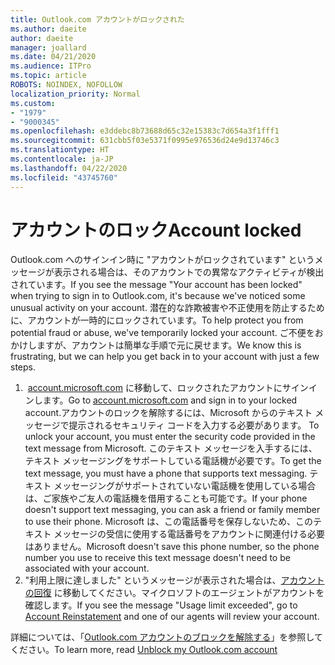 ```yaml
---
title: Outlook.com アカウントがロックされた
ms.author: daeite
author: daeite
manager: joallard
ms.date: 04/21/2020
ms.audience: ITPro
ms.topic: article
ROBOTS: NOINDEX, NOFOLLOW
localization_priority: Normal
ms.custom:
- "1979"
- "9000345"
ms.openlocfilehash: e3ddebc8b73688d65c32e15383c7d654a3f1fff1
ms.sourcegitcommit: 631cbb5f03e5371f0995e976536d24e9d13746c3
ms.translationtype: HT
ms.contentlocale: ja-JP
ms.lasthandoff: 04/22/2020
ms.locfileid: "43745760"
---
```

# <a name="account-locked"></a><span data-ttu-id="9c402-102">アカウントのロック</span><span class="sxs-lookup"><span data-stu-id="9c402-102">Account locked</span></span>

<span data-ttu-id="9c402-103">Outlook.com へのサインイン時に "アカウントがロックされています" というメッセージが表示される場合は、そのアカウントでの異常なアクティビティが検出されています。</span><span class="sxs-lookup"><span data-stu-id="9c402-103">If you see the message "Your account has been locked" when trying to sign in to Outlook.com, it's because we've noticed some unusual activity on your account.</span></span> <span data-ttu-id="9c402-104">潜在的な詐欺被害や不正使用を防止するために、アカウントが一時的にロックされています。</span><span class="sxs-lookup"><span data-stu-id="9c402-104">To help protect you from potential fraud or abuse, we've temporarily locked your account.</span></span> <span data-ttu-id="9c402-105">ご不便をおかけしますが、アカウントは簡単な手順で元に戻せます。</span><span class="sxs-lookup"><span data-stu-id="9c402-105">We know this is frustrating, but we can help you get back in to your account with just a few steps.</span></span>

1. <span data-ttu-id="9c402-106"> [account.microsoft.com](https://go.microsoft.com/fwlink/?linkid=2090484) に移動して、ロックされたアカウントにサインインします。</span><span class="sxs-lookup"><span data-stu-id="9c402-106">Go to [account.microsoft.com](https://go.microsoft.com/fwlink/?linkid=2090484) and sign in to your locked account.</span></span><span data-ttu-id="9c402-107">アカウントのロックを解除するには、Microsoft からのテキスト メッセージで提示されるセキュリティ コードを入力する必要があります。</span><span class="sxs-lookup"><span data-stu-id="9c402-107"> To unlock your account, you must enter the security code provided in the text message from Microsoft.</span></span> <span data-ttu-id="9c402-108">このテキスト メッセージを入手するには、テキスト メッセージングをサポートしている電話機が必要です。</span><span class="sxs-lookup"><span data-stu-id="9c402-108">To get the text message, you must have a phone that supports text messaging.</span></span> <span data-ttu-id="9c402-109">テキスト メッセージングがサポートされていない電話機を使用している場合は、ご家族やご友人の電話機を借用することも可能です。</span><span class="sxs-lookup"><span data-stu-id="9c402-109">If your phone doesn't support text messaging, you can ask a friend or family member to use their phone.</span></span> <span data-ttu-id="9c402-110">Microsoft は、この電話番号を保存しないため、このテキスト メッセージの受信に使用する電話番号をアカウントに関連付ける必要はありません。</span><span class="sxs-lookup"><span data-stu-id="9c402-110">Microsoft doesn't save this phone number, so the phone number you use to receive this text message doesn't need to be associated with your account.</span></span>
2. <span data-ttu-id="9c402-111">"利用上限に達しました" というメッセージが表示された場合は、[アカウントの回復](https://go.microsoft.com/fwlink/?linkid=2090483) に移動してください。マイクロソフトのエージェントがアカウントを確認します。</span><span class="sxs-lookup"><span data-stu-id="9c402-111">If you see the message "Usage limit exceeded", go to [Account Reinstatement](https://go.microsoft.com/fwlink/?linkid=2090483) and one of our agents will review your account.</span></span>

<span data-ttu-id="9c402-112">詳細については、「[Outlook.com アカウントのブロックを解除する](https://support.office.com/article/f4ad2701-d166-4d8b-8a6a-9af2a1f8a4c4?wt.mc_id=Office_Outlook_com_Alchemy)」を参照してください。</span><span class="sxs-lookup"><span data-stu-id="9c402-112">To learn more, read [Unblock my Outlook.com account](https://support.office.com/article/f4ad2701-d166-4d8b-8a6a-9af2a1f8a4c4?wt.mc_id=Office_Outlook_com_Alchemy)</span></span> 